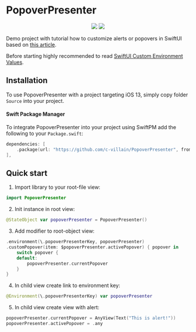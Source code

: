 # PopoverPresenter

<p align="center">
    <img src="https://img.shields.io/badge/platform-IOS-blue" />
    <img src="https://img.shields.io/badge/framework-SwiftUI-blue" />
</p>

Demo project with tutorial how to customize alerts or popovers in SwiftUI based on [this article](https://medium.com/@ihamadfuad/swiftui-present-sheet-from-anywhere-using-environment-6104b2bd7d4e).

Before starting highly recommended to read [SwiftUI Custom Environment Values](https://useyourloaf.com/blog/swiftui-custom-environment-values/).

## Installation

To use PopoverPresenter with a project targeting iOS 13, simply copy folder `Source` into your project.

#### Swift Package Manager

To integrate PopoverPresenter into your project using SwiftPM add the following to your `Package.swift`:

```swift
dependencies: [
    .package(url: "https://github.com/c-villain/PopoverPresenter", from: "0.1.0"),
],
```

## Quick start

1. Import library to your root-file view:
```swift
import PopoverPresenter
```
2. Init instance in root view:
```swift
@StateObject var popoverPresenter = PopoverPresenter()
```
3. Add modifier to root-object view:
```swift
.environment(\.popoverPresenterKey, popoverPresenter)
.customPopover(item: $popoverPresenter.activePopover) { popover in
    switch popover {
    default:
        popoverPresenter.currentPopover
    }
}
```
4. In child view create link to environment key:
```swift
@Environment(\.popoverPresenterKey) var popoverPresenter
```
5. In child view create view with alert:
```swift
popoverPresenter.currentPopover = AnyView(Text("This is alert!"))
popoverPresenter.activePopover = .any
```
